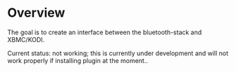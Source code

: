 # Overview

The goal is to create an interface between the bluetooth-stack and XBMC/KODI. 

Current status: not working; this is currently under development and will not work properly if installing plugin at the moment.. 

